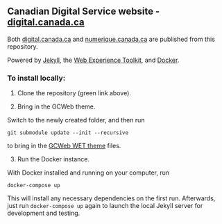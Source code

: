## Canadian Digital Service website - [digital.canada.ca](http://digital.canada.ca/)

Both [digital.canada.ca](https://digital.canada.ca/) and [numerique.canada.ca](https://numerique.canada.ca) are
 published from this repository.

Powered by [Jekyll](https://jekyllrb.com/), the [Web Experience Toolkit](https://github.com/wet-boew/wet-boew/), and [Docker](https://www.docker.com/).

### To install locally:

1. Clone the repository (green link above).

2. Bring in the GCWeb theme.

Switch to the newly created folder, and then run

```
git submodule update --init --recursive
```

to bring in the [GCWeb WET theme](http://wet-boew.github.io/themes-dist/GCWeb/docs/ref/GCWeb/GCWeb-en.html) files.

3. Run the Docker instance.

With Docker installed and running on your computer, run

```
docker-compose up
```

This will install any necessary dependencies on the first run. Afterwards, just run `docker-compose up` again to launch the local Jekyll server for development and testing.
